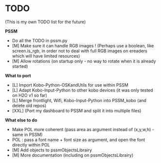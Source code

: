 # TODO
(This is my own TODO list for the future)

**PSSM**
- Do all the TODO in pssm.py
- [M] Make sure it can handle RGB images ! (Perhaps use a boolean, like screen.is_rgb, in order not to deal with full RGB images on ereaders which will have limited resources)
- [M] Allow rotations (on startup only - no way to rotate when it is already started)

**What to port**
- [L] Import Kobo-Python-OSKandUtils for use within PSSM
- [L] Adapt Kobo-Input-Python to other kobo devices (it was only tested on H2O v1 so far)
- [L] Merge frontlight, Wifi, Kobo-Input-Python into PSSM_kobo (and delete old repos)
- [XXL] (Port my dashboard to PSSM and split it into multiple files)

**What else to do**
- Make POL more coherent (pass area as argument instead of (x,y,w,h) - same in PSSM)
- POL : pass a font name + font size as argument, and open the font directly within POL
- [M] Add objects to pssmObjectsLibrairy
- [M] More documentation (including on pssmObjectsLibrairy)
